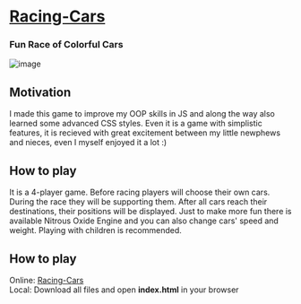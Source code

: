 # [Racing-Cars](https://muhammadolim.github.io/Racing-Cars/)
### Fun Race of Colorful Cars <br />

![image](https://user-images.githubusercontent.com/58527269/178025827-a3e65344-699a-4182-a7e6-189fa1dd4db4.png)
## Motivation
I made this game to improve my OOP skills in JS and along the way also learned some advanced CSS styles. Even it is a game with simplistic features, it is recieved with great excitement between my little newphews and nieces, even I myself enjoyed it a lot :)
## How to play
It is a 4-player game. Before racing players will choose their own cars. During the race they will be supporting them. After all cars reach their destinations, their positions will be displayed. Just to make more fun there is available Nitrous Oxide Engine and you can also change cars' speed and weight. Playing with children is recommended.
## How to play
Online: [Racing-Cars](https://muhammadolim.github.io/Racing-Cars/) <br />
Local: Download all files and open **index.html** in your browser
